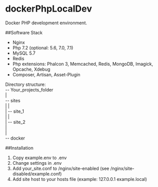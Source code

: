 # dockerPhpLocalDev
Docker PHP development environment.

##Software Stack
- Nginx<br>
- Php 7.2 (optional: 5.6, 7.0, 7.1)<br>
- MySQL 5.7<br>
- Redis<br>
- Php extensions: Phalcon 3, Memcached, Redis, MongoDB, Imagick, Opcache, Xdebug
- Composer, Artisan, Asset-Plugin

Directory structure:<br>
-- Your_projects_folder<br>
    |<br>
    -- sites<br>
    |  |<br>
    |  -- site_1<br>
    |  |<br>
    |  -- site_2<br>
    |<br>
    |<br>
    -- docker
    
##Installation
1. Copy example.env to .env
2. Change settings in .env
3. Add your_site.conf to /nginx/site-enabled (see /nginx/site-disabled/example.conf)
4. Add site host to your hosts file (example: 127.0.0.1     example.local)